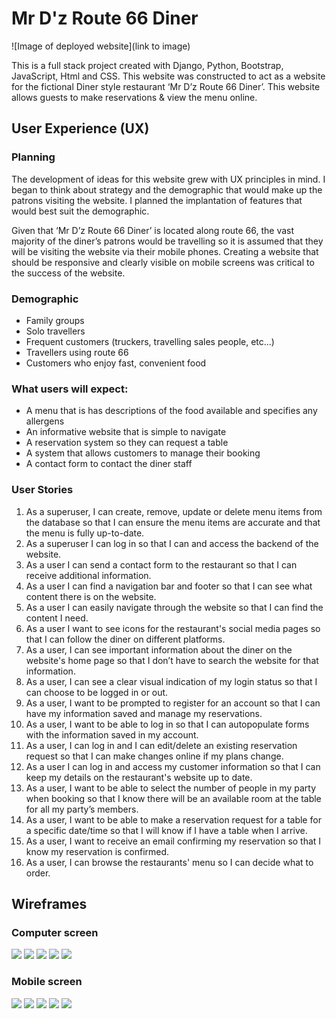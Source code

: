 # Mr D'z Route 66 Diner

![Image of deployed website](link to image)



This is a full stack project created with Django, Python, Bootstrap, JavaScript, Html and CSS. This website was constructed to act as a website for the fictional Diner style restaurant ‘Mr D’z Route 66 Diner’. This website allows guests to make reservations & view the menu online.  

## User Experience (UX)

### Planning

The development of ideas for this website grew with UX principles in mind. I began to think about strategy and the demographic that would make up the patrons visiting the website. I planned the implantation of features that would best suit the demographic. 

Given that ‘Mr D’z Route 66 Diner’ is located along route 66, the vast majority of the diner’s patrons would be travelling so it is assumed that they will be visiting the website via their mobile phones. Creating a website that should be responsive and clearly visible on mobile screens was critical to the success of the website. 

### Demographic 

- Family groups
- Solo travellers
- Frequent customers (truckers, travelling sales people, etc...)
- Travellers using route 66 
- Customers who enjoy fast, convenient food

### What users will expect:

- A menu that is has descriptions of the food available and specifies any allergens
- An informative website that is simple to navigate 
- A reservation system so they can request a table
- A system that allows customers to manage their booking
- A contact form to contact the diner staff

### User Stories 

1. As a superuser, I can create, remove, update or delete menu items from the database so that I can ensure the menu items are accurate and that the menu is fully up-to-date.
2. As a superuser I can log in so that I can and access the backend of the website.
3. As a user I can send a contact form to the restaurant so that I can receive additional information.
4. As a user I can find a navigation bar and footer so that I can see what content there is on the website.
5. As a user I can easily navigate through the website so that I can find the content I need.
6. As a user I want to see icons for the restaurant's social media pages so that I can follow the diner on different platforms.
7. As a user, I can see important information about the diner on the website's home page so that I don’t have to search the website for that information.
8. As a user, I can see a clear visual indication of my login status so that I can choose to be logged in or out.
9. As a user, I want to be prompted to register for an account so that I can have my information saved and manage my reservations.
10. As a user, I want to be able to log in so that I can autopopulate forms with the information saved in my account.
11. As a user, I can log in and I can edit/delete an existing reservation request so that I can make changes online if my plans change.
12. As a user I can log in and access my customer information so that I can keep my details on the restaurant's website up to date.
13. As a user, I want to be able to select the number of people in my party when booking so that I know there will be an available room at the table for all my party’s members.
14. As a user, I want to be able to make a reservation request for a table for a specific date/time so that I will know if I have a table when I arrive.
15. As a user, I want to receive an email confirming my reservation so that I know my reservation is confirmed.
16. As a user, I can browse the restaurants' menu so I can decide what to order.
    

## Wireframes

### Computer screen 

![](assets/images/wireframes/landing-page.jpg)
![](assets/images/wireframes/reservation-page.jpg)
![](assets/images/wireframes/menu-page.jpg)
![](assets/images/wireframes/food-items-page.jpg)
![](assets/images/wireframes/contact-page.jpg)

### Mobile screen 

![](assets/images/wireframes/mobile-landing-page.jpg)
![](assets/images/wireframes/mobile-reservation-page.jpg)
![](assets/images/wireframes/mobile-menu-page.jpg)
![](assets/images/wireframes/mobile-order-page.jpg)
![](assets/images/wireframes/mobile-contact-page.jpg)
